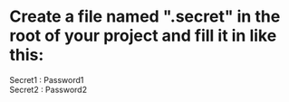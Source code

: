# Create a file named ".secret" in the root of your project and fill it in like this:
Secret1 : Password1   
Secret2 : Password2
